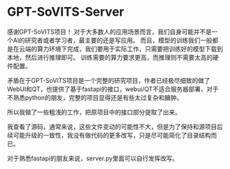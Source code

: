 # GPT-SoVITS-Server
感谢GPT-SoVITS项目！
对于大多数人的应用场景而言，我们自身可能并不是一个AI的研究者或者学习者，最主要的还是写应用。
而且，模型的训练我们一般都是在云端的算力环境下完成，我们要用于实际工作，只需要把训练好的模型下载到本地，然后进行推理即可。
训练需要的算力要求更高，而推理则不需要太高的硬件配置。

矛盾在于GPT-SoVITS项目是一个完整的研究项目，作者已经极尽细致的做了WebUI和QT，也提供了基于fastapi的接口，webui/QT不适合服务器部署，对于不熟悉python的朋友，完整的项目显得还是有些太过复杂和臃肿。

所以我做了一些粗浅的工作，把原项目中的接口部分提取了出来。

我查看了源码，通常来说，这些文件变动的可能性不大，但是为了保持和源项目后续可能升级的一致性，我没有做代码的更多改写，只是尽可能简化了目录结构而已。

对于熟悉fastapi的朋友来说，server.py里面可以自行发挥改写。
